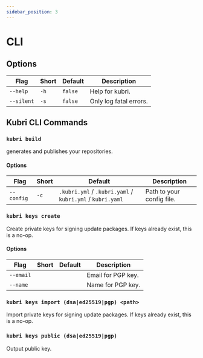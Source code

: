 ```yaml
---
sidebar_position: 3
---
```


# CLI

## Options

| Flag       | Short | Default | Description            |
| ---------- | ----- | ------- | ---------------------- |
| `--help`   | `-h`  | `false` | Help for kubri.        |
| `--silent` | `-s`  | `false` | Only log fatal errors. |

## Kubri CLI Commands

### `kubri build`

generates and publishes your repositories.

#### Options

| Flag       | Short | Default                                                   | Description               |
| ---------- | ----- | --------------------------------------------------------- | ------------------------- |
| `--config` | `-c`  | `.kubri.yml` / `.kubri.yaml` / `kubri.yml` / `kubri.yaml` | Path to your config file. |

### `kubri keys create`

Create private keys for signing update packages. If keys already exist, this is a no-op.

#### Options

| Flag      | Short | Default | Description        |
| --------- | ----- | ------- | ------------------ |
| `--email` |       |         | Email for PGP key. |
| `--name`  |       |         | Name for PGP key.  |

### `kubri keys import (dsa|ed25519|pgp) <path>`

Import private keys for signing update packages. If keys already exist, this is a no-op.

### `kubri keys public (dsa|ed25519|pgp)`

Output public key.
